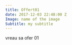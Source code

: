 ```yaml
---
title: Offert01
date: 2017-12-03 22:48:00 Z
Image: name of the image
Subtitle: my subtitle
---
```


vreau sa ofer 01